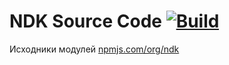 # NDK Source Code [![Build][badge]][actions]

Исходники модулей [npmjs.com/org/ndk](https://www.npmjs.com/org/ndk)

[badge]: https://github.com/nd-toolkit/ndk-source/workflows/Checks%20%26%20Tests/badge.svg

[actions]: https://github.com/nd-toolkit/ndk-source/actions
